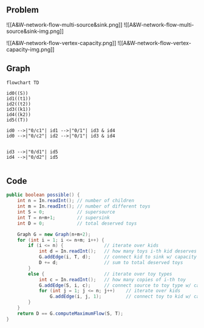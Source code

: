 
## Problem
![[A&W-network-flow-multi-source&sink.png]]
![[A&W-network-flow-multi-source&sink-img.png]]


![[A&W-network-flow-vertex-capacity.png]]
![[A&W-network-flow-vertex-capacity-img.png]]


## Graph

```mermaid
flowchart TD

id0((S))
id1((t1))
id2((t2))
id3((k1))
id4((k2))
id5((T))

id0 -->|"0/c1"| id1 -->|"0/1"| id3 & id4
id0 -->|"0/c2"| id2 -->|"0/1"| id3 & id4


id3 -->|"0/d1"| id5
id4 -->|"0/d2"| id5


```

## Code
```java
public boolean possible() {
	int n = In.readInt(); // number of children
	int m = In.readInt(); // number of different toys
	int S = 0;            // supersource
	int T = n+m+1;        // supersink
	int D = 0;            // total deserved toys

	Graph G = new Graph(n+m+2);
	for (int i = 1; i <= n+m; i++) {
		if (i <= n) {             	// iterate over kids
			int d = In.readInt();   // how many toys i-th kid deserves
			G.addEdge(i, T, d);     // connect kid to sink w/ capacity d
			D += d;                 // sum to total deserved toys
		}
		else {                    	// iterate over toy types
			int c = In.readInt();   // how many copies of i-th toy
			G.addEdge(S, i, c);     // connect source to toy type w/ capacity c
			for (int j = 1; j <= n; j++)	// iterate over kids
				G.addEdge(i, j, 1);         // connect toy to kid w/ capacity c
		}
	}
	return D == G.computeMaximumFlow(S, T);
}
```
